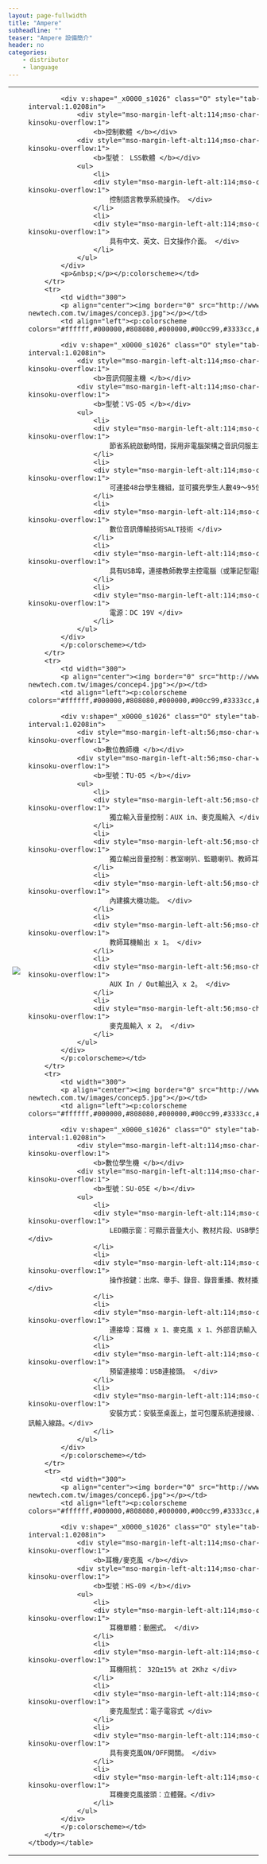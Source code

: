 ```yaml
---
layout: page-fullwidth
title: "Ampere"
subheadline: ""
teaser: "Ampere 設備簡介"
header: no
categories:
    - distributor
    - language
---
```

<table border="0" width="100%" id="table1" cellspacing="10">
		<tbody><tr>
			<td width="300">
			<p align="center"><img border="0" src="http://www.i-newtech.com.tw/images/concep2.jpg"></p></td>
			<td align="left"><p:colorscheme colors="#ffffff,#000000,#808080,#000000,#00cc99,#3333cc,#ccccff,#b2b2b2">

			<div v:shape="_x0000_s1026" class="O" style="tab-interval:1.0208in">
				<div style="mso-margin-left-alt:114;mso-char-wrap:1;mso-kinsoku-overflow:1">
					<b>控制軟體 </b></div>
				<div style="mso-margin-left-alt:114;mso-char-wrap:1;mso-kinsoku-overflow:1">
					<b>型號： LSS軟體 </b></div>
				<ul>
					<li>
					<div style="mso-margin-left-alt:114;mso-char-wrap:1;mso-kinsoku-overflow:1">
						控制語言教學系統操作。 </div>
					</li>
					<li>
					<div style="mso-margin-left-alt:114;mso-char-wrap:1;mso-kinsoku-overflow:1">
						具有中文、英文、日文操作介面。 </div>
					</li>
				</ul>
			</div>
			<p>&nbsp;</p></p:colorscheme></td>
		</tr>
		<tr>
			<td width="300">
			<p align="center"><img border="0" src="http://www.i-newtech.com.tw/images/concep3.jpg"></p></td>
			<td align="left"><p:colorscheme colors="#ffffff,#000000,#808080,#000000,#00cc99,#3333cc,#ccccff,#b2b2b2">

			<div v:shape="_x0000_s1026" class="O" style="tab-interval:1.0208in">
				<div style="mso-margin-left-alt:114;mso-char-wrap:1;mso-kinsoku-overflow:1">
					<b>音訊伺服主機 </b></div>
				<div style="mso-margin-left-alt:114;mso-char-wrap:1;mso-kinsoku-overflow:1">
					<b>型號：VS-05 </b></div>
				<ul>
					<li>
					<div style="mso-margin-left-alt:114;mso-char-wrap:1;mso-kinsoku-overflow:1">
						節省系統啟動時間，採用非電腦架構之音訊伺服主機。 </div>
					</li>
					<li>
					<div style="mso-margin-left-alt:114;mso-char-wrap:1;mso-kinsoku-overflow:1">
						可連接48台學生機組，並可擴充學生人數49～95位。 </div>
					</li>
					<li>
					<div style="mso-margin-left-alt:114;mso-char-wrap:1;mso-kinsoku-overflow:1">
						數位音訊傳輸技術SALT技術 </div>
					</li>
					<li>
					<div style="mso-margin-left-alt:114;mso-char-wrap:1;mso-kinsoku-overflow:1">
						具有USB埠，連接教師教學主控電腦（或筆記型電腦）。 </div>
					</li>
					<li>
					<div style="mso-margin-left-alt:114;mso-char-wrap:1;mso-kinsoku-overflow:1">
						電源：DC 19V </div>
					</li>
				</ul>
			</div>
			</p:colorscheme></td>
		</tr>
		<tr>
			<td width="300">
			<p align="center"><img border="0" src="http://www.i-newtech.com.tw/images/concep4.jpg"></p></td>
			<td align="left"><p:colorscheme colors="#ffffff,#000000,#808080,#000000,#00cc99,#3333cc,#ccccff,#b2b2b2">

			<div v:shape="_x0000_s1026" class="O" style="tab-interval:1.0208in">
				<div style="mso-margin-left-alt:56;mso-char-wrap:1;mso-kinsoku-overflow:1">
					<b>數位教師機 </b></div>
				<div style="mso-margin-left-alt:56;mso-char-wrap:1;mso-kinsoku-overflow:1">
					<b>型號：TU-05 </b></div>
				<ul>
					<li>
					<div style="mso-margin-left-alt:56;mso-char-wrap:1;mso-kinsoku-overflow:1">
						獨立輸入音量控制：AUX in、麥克風輸入 </div>
					</li>
					<li>
					<div style="mso-margin-left-alt:56;mso-char-wrap:1;mso-kinsoku-overflow:1">
						獨立輸出音量控制：教室喇叭、監聽喇叭、教師耳機 </div>
					</li>
					<li>
					<div style="mso-margin-left-alt:56;mso-char-wrap:1;mso-kinsoku-overflow:1">
						內建擴大機功能。 </div>
					</li>
					<li>
					<div style="mso-margin-left-alt:56;mso-char-wrap:1;mso-kinsoku-overflow:1">
						教師耳機輸出 x 1。 </div>
					</li>
					<li>
					<div style="mso-margin-left-alt:56;mso-char-wrap:1;mso-kinsoku-overflow:1">
						AUX In / Out輸出入 x 2。 </div>
					</li>
					<li>
					<div style="mso-margin-left-alt:56;mso-char-wrap:1;mso-kinsoku-overflow:1">
						麥克風輸入 x 2。 </div>
					</li>
				</ul>
			</div>
			</p:colorscheme></td>
		</tr>
		<tr>
			<td width="300">
			<p align="center"><img border="0" src="http://www.i-newtech.com.tw/images/concep5.jpg"></p></td>
			<td align="left"><p:colorscheme colors="#ffffff,#000000,#808080,#000000,#00cc99,#3333cc,#ccccff,#b2b2b2">

			<div v:shape="_x0000_s1026" class="O" style="tab-interval:1.0208in">
				<div style="mso-margin-left-alt:114;mso-char-wrap:1;mso-kinsoku-overflow:1">
					<b>數位學生機 </b></div>
				<div style="mso-margin-left-alt:114;mso-char-wrap:1;mso-kinsoku-overflow:1">
					<b>型號：SU-05E </b></div>
				<ul>
					<li>
					<div style="mso-margin-left-alt:114;mso-char-wrap:1;mso-kinsoku-overflow:1">
						LED顯示窗：可顯示音量大小、教材片段、USB學生隨身碟傳輸狀態。 </div>
					</li>
					<li>
					<div style="mso-margin-left-alt:114;mso-char-wrap:1;mso-kinsoku-overflow:1">
						操作按鍵：出席、舉手、錄音、錄音重播、教材播放、教材重播。 </div>
					</li>
					<li>
					<div style="mso-margin-left-alt:114;mso-char-wrap:1;mso-kinsoku-overflow:1">
						連接埠：耳機 x 1、麥克風 x 1、外部音訊輸入 x 1。 </div>
					</li>
					<li>
					<div style="mso-margin-left-alt:114;mso-char-wrap:1;mso-kinsoku-overflow:1">
						預留連接埠：USB連接頭。 </div>
					</li>
					<li>
					<div style="mso-margin-left-alt:114;mso-char-wrap:1;mso-kinsoku-overflow:1">
						安裝方式：安裝至桌面上，並可包覆系統連接線、耳機/麥克風/外部音訊輸入線路。</div>
					</li>
				</ul>
			</div>
			</p:colorscheme></td>
		</tr>
		<tr>
			<td width="300">
			<p align="center"><img border="0" src="http://www.i-newtech.com.tw/images/concep6.jpg"></p></td>
			<td align="left"><p:colorscheme colors="#ffffff,#000000,#808080,#000000,#00cc99,#3333cc,#ccccff,#b2b2b2">

			<div v:shape="_x0000_s1026" class="O" style="tab-interval:1.0208in">
				<div style="mso-margin-left-alt:114;mso-char-wrap:1;mso-kinsoku-overflow:1">
					<b>耳機/麥克風 </b></div>
				<div style="mso-margin-left-alt:114;mso-char-wrap:1;mso-kinsoku-overflow:1">
					<b>型號：HS-09 </b></div>
				<ul>
					<li>
					<div style="mso-margin-left-alt:114;mso-char-wrap:1;mso-kinsoku-overflow:1">
						耳機單體：動圈式。 </div>
					</li>
					<li>
					<div style="mso-margin-left-alt:114;mso-char-wrap:1;mso-kinsoku-overflow:1">
						耳機阻抗： 32Ω±15% at 2Khz </div>
					</li>
					<li>
					<div style="mso-margin-left-alt:114;mso-char-wrap:1;mso-kinsoku-overflow:1">
						麥克風型式：電子電容式 </div>
					</li>
					<li>
					<div style="mso-margin-left-alt:114;mso-char-wrap:1;mso-kinsoku-overflow:1">
						具有麥克風ON/OFF開關。 </div>
					</li>
					<li>
					<div style="mso-margin-left-alt:114;mso-char-wrap:1;mso-kinsoku-overflow:1">
						耳機麥克風接頭：立體聲。</div>
					</li>
				</ul>
			</div>
			</p:colorscheme></td>
		</tr>
	</tbody></table>
